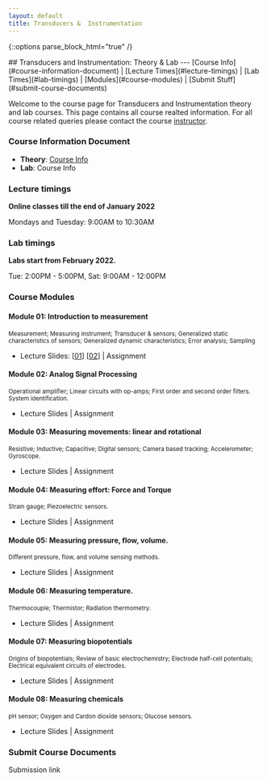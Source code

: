 ```yaml
---
layout: default
title: Transducers &  Instrumentation
---
```

{::options parse_block_html="true" /}
<div class="well">
## Transducers and Instrumentation: Theory & Lab
---
[Course Info](#course-information-document) |
[Lecture Times](#lecture-timings) |
[Lab Times](#lab-timings) |
[Modules](#course-modules) |
[Submit Stuff](#submit-course-documents)

Welcome to the course page for Transducers and Instrumentation theory and lab courses. This page contains all course realted information. For all course related queries please contact the course [instructor](mailto:siva82kb@cmcvellore.ac.in).

### Course Information Document
- **Theory**: [Course Info](https://github.com/siva82kb/teaching/raw/master/transducers_and_instrumentation/info/course_info.pdf) 
- **Lab**: Course Info

### Lecture timings
**Online classes till the end of January 2022**

Mondays and Tuesday: 9:00AM to 10:30AM

### Lab timings
**Labs start from February 2022.**

Tue: 2:00PM - 5:00PM, Sat: 9:00AM - 12:00PM

### Course Modules
#### Module 01: Introduction to measurement
<sub>Measurement; Measuring instrument; Transducer & sensors; Generalized static characteristics of sensors; Generalized dynamic characteristics; Error analysis; Sampling</sub>

- Lecture Slides: [[01](https://github.com/siva82kb/teaching/raw/master/transducers_and_instrumentation/lectures/module01-01.pdf)] [[02](https://github.com/siva82kb/teaching/raw/master/transducers_and_instrumentation/lectures/module01-02.pdf)] | 
  Assignment

#### Module 02: Analog Signal Processing
<sub>Operational amplifier; Linear circuits with op-amps; First order and second order filters. System identification.</sub>

- Lecture Slides | 
  Assignment

#### Module 03: Measuring movements: linear and rotational
<sub>Resistive; Inductive; Capacitive; Digital sensors; Camera based tracking; Accelerometer; Gyroscope.</sub>

- Lecture Slides |
  Assignment

#### Module 04: Measuring effort: Force and Torque
<sub>Strain gauge; Piezoelectric sensors.</sub>

- Lecture Slides | 
  Assignment

#### Module 05: Measuring pressure, flow, volume.
<sub>Different pressure, flow, and volume sensing methods. </sub>

- Lecture Slides | 
  Assignment

#### Module 06: Measuring temperature.
<sub>Thermocouple; Thermistor; Radiation thermometry.</sub>

- Lecture Slides | 
  Assignment

#### Module 07: Measuring biopotentials
<sub>Origins of biopotentials; Review of basic electrochemistry; Electrode half-cell potentials; Electrical equivalent circuits of electrodes.</sub>

- Lecture Slides | 
  Assignment

#### Module 08: Measuring chemicals
<sub>pH sensor; Oxygen and Cardon dioxide sensors; Glucose sensors.</sub>

- Lecture Slides | 
  Assignment


### Submit Course Documents
Submission link

</div>
